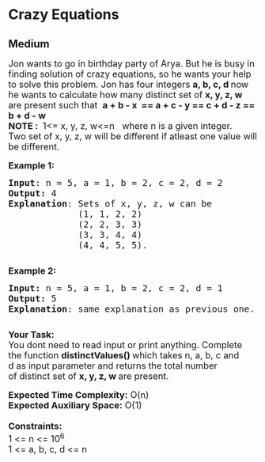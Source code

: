 # Crazy Equations
## Medium
<div class="problems_problem_content__Xm_eO"><p><span style="font-size:18px">Jon wants to go in birthday party of Arya. But he is busy in finding solution of crazy equations, so he wants your help to solve this problem.&nbsp;Jon has four integers <strong>a, b, c, d </strong>now he wants to calculate how many distinct set of&nbsp;<strong>x, y, z, w </strong>are present such that&nbsp;&nbsp;<strong>a + b - x &nbsp;== a + c - y == c + d - z == b + d - w<br>
NOTE :&nbsp;</strong>&nbsp;1&lt;= x, y, z, w&lt;=n&nbsp; &nbsp;where n is a given&nbsp;integer.<br>
Two set of x, y, z, w will be different if atleast one value will be different.</span><br>
<br>
<span style="font-size:18px"><strong>Example 1:</strong></span></p>

<pre><span style="font-size:18px"><strong>Input</strong>: n = 5, a = 1, b = 2, c = 2, d = 2
<strong>Output:</strong>&nbsp;4
<strong>Explanation</strong>: Sets of x, y, z, w can be
             (1, 1, 2, 2)
             (2, 2, 3, 3)
             (3, 3, 4, 4)
             (4, 4, 5, 5).</span><span style="font-size:18px">
</span></pre>

<p><br>
<span style="font-size:18px"><strong>Example 2:</strong></span></p>

<pre><span style="font-size:18px"><strong>Input: </strong>n = 5, a = 1, b = 2, c = 2, d = 1
<strong>Output:&nbsp;</strong>5
<strong>Explanation</strong>: same explanation as previous one.
</span></pre>

<p><br>
<span style="font-size:18px"><strong>Your Task:&nbsp;&nbsp;</strong><br>
You dont need to read input or print anything. Complete the function <strong>distinctValues()&nbsp;</strong>which takes n, a, b, c&nbsp;and d&nbsp;as input parameter and returns the total number of&nbsp;distinct set of&nbsp;<strong>x, y, z, w&nbsp;</strong>are present.&nbsp;</span><br>
<br>
<span style="font-size:18px"><strong>Expected Time Complexity:</strong> O(n)<br>
<strong>Expected Auxiliary Space:</strong> O(1)<br>
<br>
<strong>Constraints:</strong><br>
1 &lt;= n&nbsp;&lt;= 10<sup>6</sup><br>
1 &lt;= a, b, c, d&nbsp;&lt;= n</span></p>
</div>